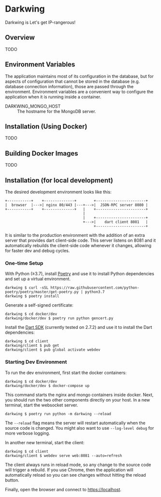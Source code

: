 # Darkwing

Darkwing is Let's get IP-rangerous!

## Overview

TODO

## Environment Variables

The application maintains most of its configuration in the database, but for aspects of
configuration that cannot be stored in the database (e.g. database connection
information), those are passed through the environment. Environment variables are a
convenient way to configure the application when it is running inside a container.

<dl>
     <dt>DARKWING_MONGO_HOST</dt>
     <dd>The hostname for the MongoDB server.</dd>
</dl>

## Installation (Using Docker)

TODO

## Building Docker Images

TODO

## Installation (for local development)

The desired development environment looks like this:

```
+-----------+    +--------------+        +-----------------------+
|  browser  |--->| nginx 80/443 |---+--->|  JSON-RPC server 8080 |
+-----------+    +--------------+   |    +-----------------------+
                                    |
                                    |    +-----------------------+
                                    +--->|    dart client 8081   |
                                         +-----------------------+
```

It is similar to the production environment with the addition of an extra server that
provides dart client-side code. This server listens on 8081 and it automatically
rebuilds the client-side code whenever it changes, allowing for faster dev and debug
cycles.

### One-time Setup

With Python (≥3.7), install [Poetry](https://python-poetry.org/docs/) and use it to
install Python dependencies and set up a virtual environment.

```
darkwing $ curl -sSL https://raw.githubusercontent.com/python-poetry/poetry/master/get-poetry.py | python3.7
darkwing $ poetry install
```

Generate a self-signed certificate:

```
darkwing $ cd docker/dev
darkwing/docker/dev $ poetry run python gencert.py
```

Install the [Dart SDK](https://dart.dev/get-dart) (currently tested on 2.7.2) and use it
to install the Dart dependencies:

```
darkwing $ cd client
darkwing/client $ pub get
darkwing/client $ pub global activate webdev
```

### Starting Dev Environment

To run the dev environment, first start the docker containers:

```
darkwing $ cd docker/dev
darkwing/docker/dev $ docker-compose up
```

This command starts the nginx and mongo containers inside docker. Next, you should run
the two other components directly on your host. In a new terminal, start the websocket
server.

```
darkwing $ poetry run python -m darkwing --reload
```

The `--reload` flag means the server will restart automatically when the source code is
changed. You might also want to use `--log-level debug` for more verbose logging.

In another new terminal, start the client:

```
darkwing $ cd client
darkwing/client $ webdev serve web:8081 --auto=refresh
```

The client always runs in reload mode, so any change to the source code will trigger
a rebuild. If you use Chrome, then the application will automatically reload so you can
see changes without hitting the reload button.

Finally, open the browser and connect to [https://localhost](https://localhost).


